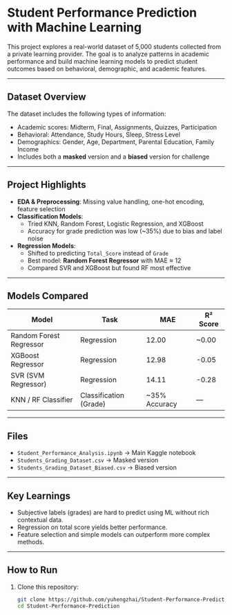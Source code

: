 # Student Performance Prediction with Machine Learning

This project explores a real-world dataset of 5,000 students collected from a private learning provider. The goal is to analyze patterns in academic performance and build machine learning models to predict student outcomes based on behavioral, demographic, and academic features.

---

## Dataset Overview

The dataset includes the following types of information:
- Academic scores: Midterm, Final, Assignments, Quizzes, Participation
- Behavioral: Attendance, Study Hours, Sleep, Stress Level
- Demographics: Gender, Age, Department, Parental Education, Family Income
- Includes both a **masked** version and a **biased** version for challenge

---

## Project Highlights

- **EDA & Preprocessing**: Missing value handling, one-hot encoding, feature selection
- **Classification Models**:
  - Tried KNN, Random Forest, Logistic Regression, and XGBoost
  - Accuracy for grade prediction was low (~35%) due to bias and label noise
- **Regression Models**:
  - Shifted to predicting `Total_Score` instead of `Grade`
  - Best model: **Random Forest Regressor** with MAE ≈ 12
  - Compared SVR and XGBoost but found RF most effective

---

## Models Compared

| Model                    | Task        | MAE   | R² Score |
|-------------------------|-------------|-------|----------|
| Random Forest Regressor | Regression  | 12.00 | ~0.00     |
| XGBoost Regressor       | Regression  | 12.98 | -0.05    |
| SVR (SVM Regressor)     | Regression  | 14.11 | -0.28    |
| KNN / RF Classifier     | Classification (Grade) | ~35% Accuracy | — |

---

## Files

- `Student_Performance_Analysis.ipynb` → Main Kaggle notebook
- `Students_Grading_Dataset.csv` → Masked version
- `Students_Grading_Dataset_Biased.csv` → Biased version

---

## Key Learnings

- Subjective labels (grades) are hard to predict using ML without rich contextual data.
- Regression on total score yields better performance.
- Feature selection and simple models can outperform more complex methods.

---

## How to Run

1. Clone this repository:
   ```bash
   git clone https://github.com/yuhengzhai/Student-Performance-Prediction.git
   cd Student-Performance-Prediction
